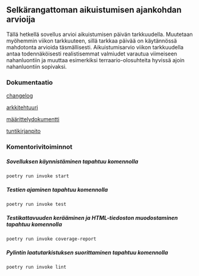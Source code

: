 ## Selkärangattoman aikuistumisen ajankohdan arvioija

Tällä hetkellä sovellus arvioi aikuistumisen päivän tarkkuudella. Muutetaan myöhemmin viikon 
tarkkuuteen, sillä tarkkaa päivää on käytännössä mahdotonta arvioida täsmällisesti. Aikuistumisarvio
viikon tarkkuudella antaa todennäköisesti realistisemmat valmiudet varautua viimeiseen nahanluontiin
ja muuttaa esimerkiksi terraario-olosuhteita hyvissä ajoin nahanluontiin sopivaksi.



### Dokumentaatio
[changelog](https://github.com/harakanvarvas/ot_harjoitustyo/blob/master/harjoitustyo/dokumentaatio/changelog.md)

[arkkitehtuuri](https://github.com/harakanvarvas/ot_harjoitustyo/blob/master/harjoitustyo/dokumentaatio/arkkitehtuuri.md)

[määrittelydokumentti](https://github.com/harakanvarvas/ot_harjoitustyo/blob/master/harjoitustyo/dokumentaatio/vaatimusmaarittely.md)

[tuntikirjanpito](https://github.com/harakanvarvas/ot_harjoitustyo/blob/master/harjoitustyo/dokumentaatio/tyoaikakirjanpito.md)



### Komentorivitoiminnot


##### Sovelluksen käynnistäminen tapahtuu komennolla
```
poetry run invoke start
```

##### Testien ajaminen tapahtuu komennolla
```
poetry run invoke test
```

##### Testikattavuuden kerääminen ja HTML-tiedoston muodostaminen tapahtuu komennolla
```
poetry run invoke coverage-report
```

##### Pylintin laatutarkistuksen suorittaminen tapahtuu komennolla
```
poetry run invoke lint
```
